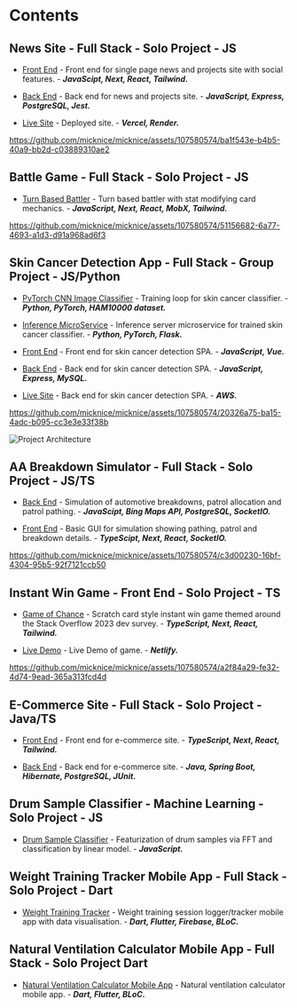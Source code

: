 # Contents


## News Site - Full Stack - Solo Project - JS

- [Front End](https://github.com/micknice/the-tardigrade) - Front end for single page news and projects site with social features. - ___JavaScipt, Next, React, Tailwind.___
  
- [Back End](https://github.com/micknice/nc-news-back-end)  - Back end for news and projects site. - ___JavaScript, Express, PostgreSQL, Jest.___
  
- [Live Site](https://github.com/micknice/nc-news-back-end) - Deployed site. - ___Vercel, Render.___

https://github.com/micknice/micknice/assets/107580574/ba1f543e-b4b5-40a9-bb2d-c03889310ae2

## Battle Game - Full Stack - Solo Project - JS

- [Turn Based Battler](https://github.com/micknice/memeosphere) - Turn based battler with stat modifying card mechanics. - ___JavaScript, Next, React, MobX, Tailwind.___


https://github.com/micknice/micknice/assets/107580574/51156682-6a77-4693-a1d3-d91a968ad6f3

## Skin Cancer Detection App - Full Stack - Group Project - JS/Python

- [PyTorch CNN Image Classifier](#pytorch-cnn-image-classifier) - Training loop for skin cancer classifier. - ___Python, PyTorch, HAM10000 dataset.___

- [Inference MicroService](https://github.com/micknice/skin-classification-server) - Inference server microservice for trained skin cancer classifier. - ___Python, PyTorch, Flask.___
  
- [Front End](https://github.com/micknice/skin-scan-v2) - Front end for skin cancer detection SPA. - ___JavaScript, Vue.___
  
- [Back End](https://github.com/micknice/project-backend-v2) - Back end for skin cancer detection SPA. - ___JavaScript, Express, MySQL.___
  
- [Live Site](https://main.d2lr9qljwqxiia.amplifyapp.com/) - Back end for skin cancer detection SPA. - ___AWS.___

https://github.com/micknice/micknice/assets/107580574/20326a75-ba15-4adc-b095-cc3e3e33f38b

![Project Architecture](https://github.com/micknice/micknice/assets/107580574/f7f2a2bb-e03b-4bc7-8801-16df4153f840)

## AA Breakdown Simulator - Full Stack - Solo Project - JS/TS
  
- [Back End](https://github.com/micknice/AA_breakdown_simulator) - Simulation of automotive breakdowns, patrol allocation and patrol pathing. - ___JavaScipt, Bing Maps API, PostgreSQL, SocketIO.___
  
- [Front End](https://github.com/micknice/AA_breakdown_simulator) - Basic GUI for simulation showing pathing, patrol and breakdown details. - ___TypeScipt, Next, React, SocketIO.___

https://github.com/micknice/micknice/assets/107580574/c3d00230-16bf-4304-95b5-92f7121ccb50

## Instant Win Game - Front End - Solo Project - TS
  
- [Game of Chance](https://github.com/micknice/scratch-overflow) - Scratch card style instant win game themed around the Stack Overflow 2023 dev survey. - ___TypeScript, Next, React, Tailwind.___
 
- [Live Demo](https://singular-manatee-cfe23a.netlify.app/) - Live Demo of game. - ___Netlify.___

https://github.com/micknice/micknice/assets/107580574/a2f84a29-fe32-4d74-9ead-365a313fcd4d

## E-Commerce Site - Full Stack - Solo Project - Java/TS

- [Front End](https://github.com/micknice/e-commerce-fe) - Front end for e-commerce site. - ___TypeScript, Next, React, Tailwind.___

- [Back End](https://github.com/micknice/e-commerce-be) - Back end for e-commerce site. - ___Java, Spring Boot, Hibernate, PostgreSQL, JUnit.___

## Drum Sample Classifier - Machine Learning - Solo Project - JS

- [Drum Sample Classifier](https://github.com/micknice/drum-sample-classifier) - Featurization of drum samples via FFT and classification by linear model. - ___JavaScript.___

## Weight Training Tracker Mobile App - Full Stack - Solo Project - Dart

- [Weight Training Tracker](https://github.com/micknice/any_percent_flutter_app) - Weight training session logger/tracker mobile app with data visualisation. - ___Dart, Flutter, Firebase, BLoC.___

## Natural Ventilation Calculator Mobile App - Full Stack - Solo Project Dart
  
- [Natural Ventilation Calculator Mobile App](https://github.com/micknice/natural-ventilation-calculator-app) - Natural ventilation calculator mobile app.  - ___Dart, Flutter, BLoC.___









  
  


  


















